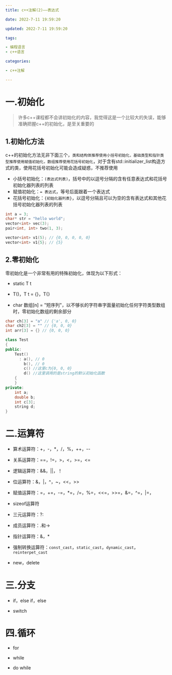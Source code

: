 ```yaml
---
title: c++注解(2)——表达式

date: 2022-7-11 19:59:20

updated: 2022-7-11 19:59:20

tags:

- 编程语言
- c++语言

categories:

- c++注解

---
```


# 一.初始化

> 许多c++课程都不会讲初始化的内容，我觉得这是一个比较大的失误，能够准确把握c++的初始化，是至关重要的

## 1.初始化方法

c++的初始化方法无非下面三个，`类和结构体推荐使用小括号初始化，基础类型和指针类型推荐使用赋值初始化，数组推荐使用花括号初始化`，对于含有std::initializer_list构造方式的类，使用花括号初始化可能会造成疑惑，不推荐使用

- 小括号初始化：`(表达式列表)`，括号中的以逗号分隔的含有任意表达式和花括号初始化器列表的列表
- 赋值初始化：`= 表达式`，等号后面跟着一个表达式
- 花括号初始化：`{初始化器列表}`，以逗号分隔且可以为空的含有表达式和其他花括号初始化器列表的列表

```cpp
int a = 3;
char* str = "hello world";
vector<int> vec(3);
pair<int, int> two(1, 3);

vector<int> v1(5); // {0, 0, 0, 0, 0}
vector<int> v1{5}; // {5}
```

## 2.零初始化

零初始化是一个非常有用的特殊初始化，体现为以下形式：

- static T t

- T()，T t = {}，T{}

- char 数组[n] = "短序列"，以不够长的字符串字面量初始化任何字符类型数组时，零初始化数组的剩余部分

```cpp
char ch[3] = "a" // {'a', 0, 0}
char ch2[3] = "" // {0, 0, 0}
int arr[3] = {} // {0, 0, 0}

class Test
{
public:
    Test()
      : a(), // 0
        b(), // 0
        c() //这里c为{0, 0, 0}
        d() //这里调用的是string的默认初始化函数
    {
    }
private:
    int a;
    double b;
    int c[3];
    string d;
}
```

# 二.运算符

- 算术运算符：+，-，*，/，%，++，--

- 关系运算符：==，!=，>，<，>=，<=

- 逻辑运算符：&&，||，！

- 位运算符：&，|，^，~，<<，>>

- 赋值运算符：=，+=，-=，*=，/=，%=，<<=，>>=，&=，^=，|=，

- sizeof运算符

- 三元运算符：?:

- 成员运算符：.和->

- 指针运算符：&，*

- 强制转换运算符：`const_cast`，`static_cast`，`dynamic_cast`，`reinterpet_cast`

- new，delete

# 三.分支

- if，else if，else

- switch

# 四.循环

- for

- while

- do while

# 
